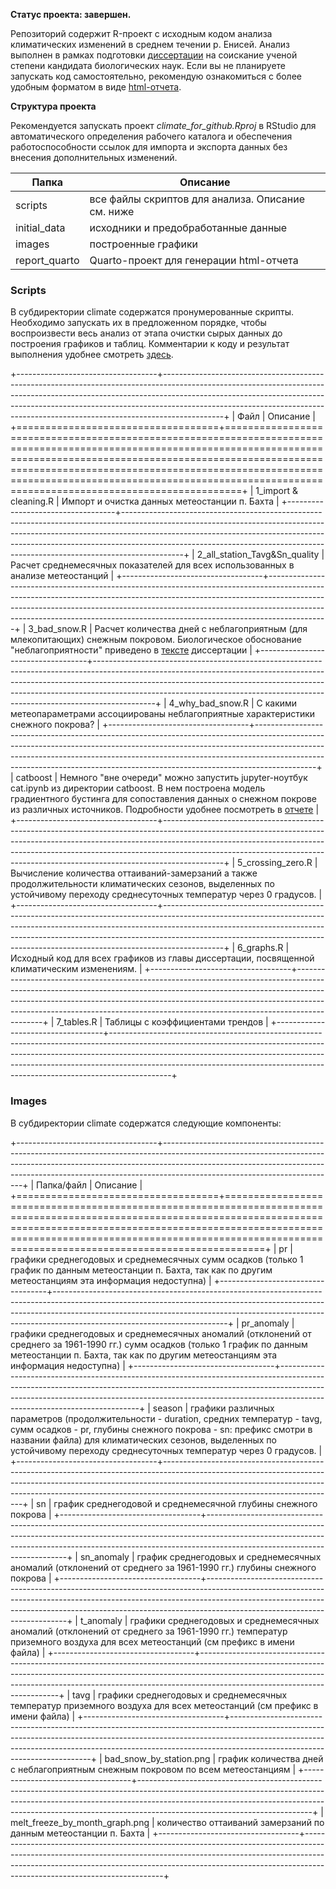 **Статус проекта: завершен.**

Репозиторий содержит R-проект c исходным кодом анализа климатических изменений в среднем течении р. Енисей. Анализ выполнен в рамках подготовки [диссертации](https://sev-in.ru/node/4003) на соискание ученой степени кандидата биологических наук. Если вы не планируете запускать код самостоятельно, рекомендую ознакомиться с более удобным форматом в виде [html-отчета](https://yakushov1.github.io/climate_change_report/).

**Структура проекта**

Рекомендуется запускать проект *climate_for_github.Rproj* в RStudio для автоматического определения рабочего каталога и обеспечения работоспособности ссылок для импорта и экспорта данных без внесения дополнительных изменений.

| Папка         | Описание                                          |
|---------------|---------------------------------------------------|
| scripts       | все файлы скриптов для анализа. Описание см. ниже |
| initial_data  | исходники и предобработанные данные               |
| images        | построенные графики                               |
| report_quarto | Quarto-проект для генерации html-отчета           |

### Scripts

В субдиректории climate содержатся пронумерованные скрипты. Необходимо запускать их в предложенном порядке, чтобы воспроизвести весь анализ от этапа очистки сырых данных до построения графиков и таблиц. Комментарии к коду и результат выполнения удобнее смотреть [здесь](https://yakushov1.github.io/climate_change_report/).

+-----------------------------------+---------------------------------------------------------------------------------------------------------------------------------------------------------------------------------------------------------------------------------------------------------------------------------------------------------------------------------------+
| Файл                              | Описание                                                                                                                                                                                                                                                                                                                              |
+===================================+=======================================================================================================================================================================================================================================================================================================================================+
| 1_import & cleaning.R             | Импорт и очистка данных метеостанции п. Бахта                                                                                                                                                                                                                                                                                         |
+-----------------------------------+---------------------------------------------------------------------------------------------------------------------------------------------------------------------------------------------------------------------------------------------------------------------------------------------------------------------------------------+
| 2_all_station_Tavg&Sn_quality     | Расчет среднемесячных показателей для всех использованных в анализе метеостанций                                                                                                                                                                                                                                                      |
+-----------------------------------+---------------------------------------------------------------------------------------------------------------------------------------------------------------------------------------------------------------------------------------------------------------------------------------------------------------------------------------+
| 3_bad_snow.R                      | Расчет количества дней с неблагоприятным (для млекопитающих) снежным покровом. Биологическое обоснование "неблагоприятности" приведено в [тексте](https://sev-in.ru/sites/default/files/2024-12/%D0%AF%D0%BA%D1%83%D1%88%D0%BE%D0%B2_%D0%B4%D0%B8%D1%81%D1%81%D0%B5%D1%80%D1%82%D0%B0%D1%86%D0%B8%D1%8F_6.12.pdf) диссертации         |
+-----------------------------------+---------------------------------------------------------------------------------------------------------------------------------------------------------------------------------------------------------------------------------------------------------------------------------------------------------------------------------------+
| 4_why_bad_snow.R                  | С какими метеопараметрами ассоциированы неблагоприятные характеристики снежного покрова?                                                                                                                                                                                                                                              |
+-----------------------------------+---------------------------------------------------------------------------------------------------------------------------------------------------------------------------------------------------------------------------------------------------------------------------------------------------------------------------------------+
| catboost                          | Немного "вне очереди" можно запустить jupyter-ноутбук cat.ipynb из директории catboost. В нем построена модель градиентного бустинга для сопоставления данных о снежном покрове из различных источников. Подробности удобнее посмотреть в [отчете](https://yakushov1.github.io/climate_change_report/4_1_why_bad_snow(catboost).html) |
+-----------------------------------+---------------------------------------------------------------------------------------------------------------------------------------------------------------------------------------------------------------------------------------------------------------------------------------------------------------------------------------+
| 5_crossing_zero.R                 | Вычисление количества оттаиваний-замерзаний а также продолжительности климатических сезонов, выделенных по устойчивому переходу среднесуточных температур через 0 градусов.                                                                                                                                                           |
+-----------------------------------+---------------------------------------------------------------------------------------------------------------------------------------------------------------------------------------------------------------------------------------------------------------------------------------------------------------------------------------+
| 6_graphs.R                        | Исходный код для всех графиков из главы диссертации, посвященной климатическим изменениям.                                                                                                                                                                                                                                            |
+-----------------------------------+---------------------------------------------------------------------------------------------------------------------------------------------------------------------------------------------------------------------------------------------------------------------------------------------------------------------------------------+
| 7_tables.R                        | Таблицы с коэффициентами трендов                                                                                                                                                                                                                                                                                                      |
+-----------------------------------+---------------------------------------------------------------------------------------------------------------------------------------------------------------------------------------------------------------------------------------------------------------------------------------------------------------------------------------+

### Images

В субдиректории climate содержатся следующие компоненты:

+-----------------------------------+-------------------------------------------------------------------------------------------------------------------------------------------------------------------------------------------------------------------------------------------------------------------------------------+
| Папка/файл                        | Описание                                                                                                                                                                                                                                                                            |
+===================================+=====================================================================================================================================================================================================================================================================================+
| pr                                | графики среднегодовых и среднемесячных сумм осадков (только 1 график по данным метеостанции п. Бахта, так как по другим метеостанциям эта информация недоступна)                                                                                                                    |
+-----------------------------------+-------------------------------------------------------------------------------------------------------------------------------------------------------------------------------------------------------------------------------------------------------------------------------------+
| pr_anomaly                        | графики среднегодовых и среднемесячных аномалий (отклонений от среднего за 1961-1990 гг.) сумм осадков (только 1 график по данным метеостанции п. Бахта, так как по другим метеостанциям эта информация недоступна)                                                                 |
+-----------------------------------+-------------------------------------------------------------------------------------------------------------------------------------------------------------------------------------------------------------------------------------------------------------------------------------+
| season                            | графики различных параметров (продолжительности - duration, средних температур - tavg, сумм осадков - pr, глубины снежного покрова - sn: префикс смотри в названии файла) для климатических сезонов, выделенных по устойчивому переходу среднесуточных температур через 0 градусов. |
+-----------------------------------+-------------------------------------------------------------------------------------------------------------------------------------------------------------------------------------------------------------------------------------------------------------------------------------+
| sn                                | график среднегодовой и среднемесячной глубины снежного покрова                                                                                                                                                                                                                      |
+-----------------------------------+-------------------------------------------------------------------------------------------------------------------------------------------------------------------------------------------------------------------------------------------------------------------------------------+
| sn_anomaly                        | график среднегодовых и среднемесячных аномалий (отклонений от среднего за 1961-1990 гг.) глубины снежного покрова                                                                                                                                                                   |
+-----------------------------------+-------------------------------------------------------------------------------------------------------------------------------------------------------------------------------------------------------------------------------------------------------------------------------------+
| t_anomaly                         | графики среднегодовых и среднемесячных аномалий (отклонений от среднего за 1961-1990 гг.) температур приземного воздуха для всех метеостанций (см префикс в имени файла)                                                                                                            |
+-----------------------------------+-------------------------------------------------------------------------------------------------------------------------------------------------------------------------------------------------------------------------------------------------------------------------------------+
| tavg                              | графики среднегодовых и среднемесячных температур приземного воздуха для всех метеостанций (см префикс в имени файла)                                                                                                                                                               |
+-----------------------------------+-------------------------------------------------------------------------------------------------------------------------------------------------------------------------------------------------------------------------------------------------------------------------------------+
| bad_snow_by_station.png           | график количества дней с неблагоприятным снежным покровом по всем метеостанциям                                                                                                                                                                                                     |
+-----------------------------------+-------------------------------------------------------------------------------------------------------------------------------------------------------------------------------------------------------------------------------------------------------------------------------------+
| melt_freeze_by_month_graph.png    | количество оттаиваний замерзаний по данным метеостанции п. Бахта                                                                                                                                                                                                                    |
+-----------------------------------+-------------------------------------------------------------------------------------------------------------------------------------------------------------------------------------------------------------------------------------------------------------------------------------+

